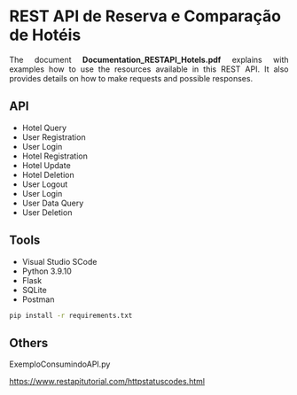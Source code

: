 # REST API de Reserva e Comparação de Hotéis
<p align="justify">The document <b>Documentation_RESTAPI_Hotels.pdf</b> explains with examples how to use the resources available in this REST API. It also provides details on how to make requests and possible responses.</p>

## API
- Hotel Query
- User Registration
- User Login
- Hotel Registration
- Hotel Update
- Hotel Deletion
- User Logout
- User Login
- User Data Query
- User Deletion

## Tools

* Visual Studio SCode
* Python 3.9.10
* Flask
* SQLite
* Postman
```sh
pip install -r requirements.txt 
```

## Others

ExemploConsumindoAPI.py

https://www.restapitutorial.com/httpstatuscodes.html
